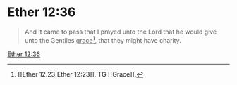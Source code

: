 # Ether 12:36

> And it came to pass that I prayed unto the Lord that he would give unto the Gentiles <u>grace</u>[^a], that they might have charity.

[Ether 12:36](https://www.churchofjesuschrist.org/study/scriptures/bofm/ether/12?lang=eng&id=p36#p36)


[^a]: [[Ether 12.23|Ether 12:23]]. TG [[Grace]].
